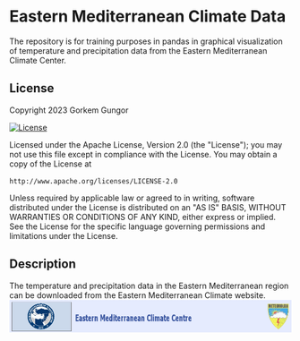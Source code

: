 # Eastern Mediterranean Climate Data
The repository is for training purposes in pandas in graphical visualization of temperature and precipitation data from the Eastern Mediterranean Climate Center.

## License

Copyright 2023 Gorkem Gungor

[![License](https://img.shields.io/badge/License-Apache_2.0-blue.svg)](https://opensource.org/licenses/Apache-2.0)

Licensed under the Apache License, Version 2.0 (the "License");
you may not use this file except in compliance with the License.
You may obtain a copy of the License at

    http://www.apache.org/licenses/LICENSE-2.0

Unless required by applicable law or agreed to in writing, software
distributed under the License is distributed on an "AS IS" BASIS,
WITHOUT WARRANTIES OR CONDITIONS OF ANY KIND, either express or implied.
See the License for the specific language governing permissions and
limitations under the License.

## Description

The temperature and precipitation data in the Eastern Mediterranean region can be downloaded from the Eastern Mediterranean Climate website.
[![Alt text](https://github.com/gorkemgungormetu/eastern_mediterranean_climate_data/blob/main/EMCC.gif)](http://emcc.mgm.gov.tr/archive.aspx)
